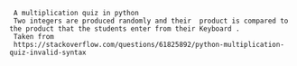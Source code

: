      A multiplication quiz in python 
     Two integers are produced randomly and their  product is compared to the product that the students enter from their Keyboard .
     Taken from 
     https://stackoverflow.com/questions/61825892/python-multiplication-quiz-invalid-syntax

